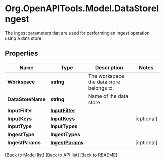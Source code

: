 # Org.OpenAPITools.Model.DataStoreIngest
The ingest parameters that are used for performing an ingest operation using a data store.

## Properties

Name | Type | Description | Notes
------------ | ------------- | ------------- | -------------
**Workspace** | **string** | The workspace the data store belongs to. | 
**DataStoreName** | **string** | Name of the data store | 
**InputFilter** | [**InputFilter**](InputFilter.md) |  | 
**InputKeys** | [**InputKeys**](InputKeys.md) |  | [optional] 
**InputType** | **InputTypes** |  | 
**IngestType** | **IngestTypes** |  | 
**IngestParams** | [**IngestParams**](IngestParams.md) |  | [optional] 

[[Back to Model list]](../README.md#documentation-for-models) [[Back to API list]](../README.md#documentation-for-api-endpoints) [[Back to README]](../README.md)

